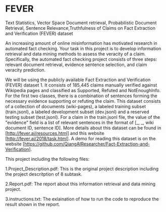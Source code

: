 # FEVER
Text Statistics, Vector Space Document retrieval, Probabilistic Document Retrieval, Sentence Relevance,Truthfulness of Claims on Fact Extraction and Verification (FEVER) dataset

An increasing amount of online misinformation has motivated research in automated fact checking. Your task in this project is to develop information retrieval and data mining methods to assess the veracity of a claim. Specifically, the automated fact checking project consists of three steps: relevant document retrieval, evidence sentence selection, and claim veracity prediction.

We will be using the publicly available Fact Extraction and Verification (FEVER) dataset 1. It consists of 185,445 claims manually verified against Wikipedia pages and classified as Supported, Refuted and NotEnoughInfo. For the first two classes, there is a combination of sentences forming the necessary evidence supporting or refuting the claim. This dataset consists of a collection of documents (wiki-pages), a labeled training subset (train.jsonl), a labeled development subset (dev.jsonl) and a reserved testing subset (test.jsonl). For a claim in the train.jsonl file, the value of the "evidence" field is a list of relevant sentences in the format of [_, _, wiki document ID, sentence ID]. More details about this dataset can be found in [http://fever.ai/resources.html] and this website [http://fever.ai/2018/task.html]. A demo for reading this dataset is on the website [https://github.com/QiangAIResearcher/Fact-Extraction-and-Verification].

This project including the following files:

1.Project_Description.pdf: This is the original project description including the project descritption of 8 subtask.

2.Report.pdf: The report about this information retrieval and data mining project.

3.instructions.txt: The exlaination of how to run the code to reproduce the result shown in the report.
